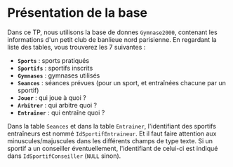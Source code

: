 # Présentation de la base

Dans ce TP, nous utilisons la base de donnes `Gymnase2000`, contenant les informations d'un petit club de banlieue nord parisienne. En regardant la liste des tables, vous trouverez les 7 suivantes :

- **`Sports`** : sports pratiqués
- **`Sportifs`** : sportifs inscrits 
- **`Gymnases`** : gymnases utilisés
- **`Seances`** : séances prévues (pour un sport, et entraînées chacune par un sportif)
- **`Jouer`** : qui joue à quoi ?
- **`Arbitrer`** : qui arbitre quoi ?
- **`Entrainer`** : qui entraîne quoi ?

Dans la table `Seances` et dans la table `Entrainer`, l'identifiant des sportifs entraîneurs est nommé `IdSportifEntraineur`. Et il  faut faire attention aux minuscules/majuscules dans les différents champs de type texte. Si un sportif a un conseiller éventuellement, l'identifiant de celui-ci est indiqué dans `IdSportifConseiller` (`NULL` sinon).
